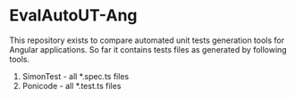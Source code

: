 # EvalAutoUT-Ang

This repository exists to compare automated unit tests generation tools for Angular applications. So far it contains tests files as generated by following tools.

1) SimonTest - all *.spec.ts files
2) Ponicode  - all *.test.ts files
